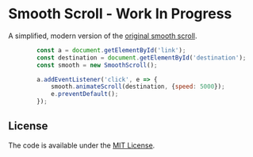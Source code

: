 # Smooth Scroll - Work In Progress
A simplified, modern version of the [original smooth scroll](https://github.com/cferdinandi/smooth-scroll).

```javascript
		const a = document.getElementById('link');
		const destination = document.getElementById('destination');
		const smooth = new SmoothScroll();

		a.addEventListener('click', e => {
			smooth.animateScroll(destination, {speed: 5000});
			e.preventDefault();
		});
```

## License

The code is available under the [MIT License](LICENSE.md).